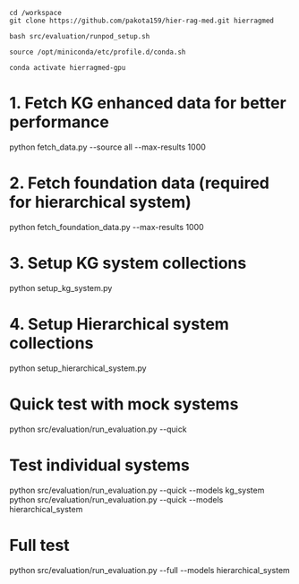 ```
cd /workspace
git clone https://github.com/pakota159/hier-rag-med.git hierragmed
```

```
bash src/evaluation/runpod_setup.sh
```

```
source /opt/miniconda/etc/profile.d/conda.sh
```

```
conda activate hierragmed-gpu
```

# 1. Fetch KG enhanced data for better performance
python fetch_data.py --source all --max-results 1000

# 2. Fetch foundation data (required for hierarchical system)
python fetch_foundation_data.py --max-results 1000

# 3. Setup KG system collections
python setup_kg_system.py

# 4. Setup Hierarchical system collections
python setup_hierarchical_system.py

# Quick test with mock systems
python src/evaluation/run_evaluation.py --quick

# Test individual systems
python src/evaluation/run_evaluation.py --quick --models kg_system
python src/evaluation/run_evaluation.py --quick --models hierarchical_system

# Full test
python src/evaluation/run_evaluation.py --full --models hierarchical_system
